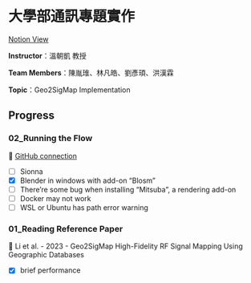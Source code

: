 # 大學部通訊專題實作

[Notion View](https://cottony-chartreuse-018.notion.site/e780093a104545f79cdbeee89d52b51d)

**Instructor**：溫朝凱 教授

**Team Members**：陳胤琟、林凡皓、劉彥頊、洪漢霖

**Topic**：Geo2SigMap Implementation

## Progress

### 02_Running the Flow

🧭 [GitHub connection](https://github.com/functions-lab/geo2sigmap)

- [ ]  Sionna
- [x]  Blender in windows with add-on “Blosm”
- [ ]  There’re some bug when installing “Mitsuba”, a rendering add-on
- [ ]  Docker may not work
- [ ]  WSL or Ubuntu has path error warning

### 01_Reading Reference Paper

📑 Li et al. - 2023 - Geo2SigMap High-Fidelity RF Signal Mapping Using Geographic Databases

- [x]  brief performance
